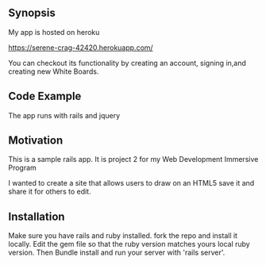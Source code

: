## Synopsis

My app is hosted on heroku

https://serene-crag-42420.herokuapp.com/

You can checkout its functionality by creating an account, signing in,and creating new White Boards.

## Code Example

The app runs with rails and jquery

## Motivation

This is a sample rails app. It is project 2 for my Web Development Immersive Program

I wanted to create a site that allows users to draw on an HTML5 save it and share it for others to edit.
## Installation

Make sure you have rails and ruby installed. fork the repo and install it locally. Edit the gem file so that the ruby version matches yours local ruby version. Then Bundle install and run your server with 'rails server'. 
